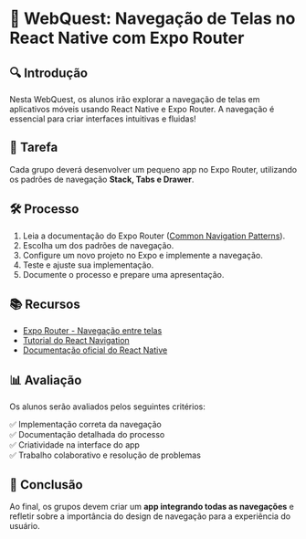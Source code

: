 # 🚀 WebQuest: Navegação de Telas no React Native com Expo Router

## 🔍 Introdução
Nesta WebQuest, os alunos irão explorar a navegação de telas em aplicativos móveis usando React Native e Expo Router. A navegação é essencial para criar interfaces intuitivas e fluidas!

## 🎯 Tarefa
Cada grupo deverá desenvolver um pequeno app no Expo Router, utilizando os padrões de navegação **Stack, Tabs e Drawer**.

## 🛠 Processo
1. Leia a documentação do Expo Router ([Common Navigation Patterns](https://docs.expo.dev/router/basics/common-navigation-patterns/)).
2. Escolha um dos padrões de navegação.
3. Configure um novo projeto no Expo e implemente a navegação.
4. Teste e ajuste sua implementação.
5. Documente o processo e prepare uma apresentação.

## 📚 Recursos
- [Expo Router - Navegação entre telas](https://docs.expo.dev/router/basics/navigation/)
- [Tutorial do React Navigation](https://reactnavigation.org/docs/getting-started/)
- [Documentação oficial do React Native](https://reactnative.dev/docs/navigation)

## 📊 Avaliação
Os alunos serão avaliados pelos seguintes critérios:

✅ Implementação correta da navegação  
✅ Documentação detalhada do processo  
✅ Criatividade na interface do app  
✅ Trabalho colaborativo e resolução de problemas  

## 🏁 Conclusão
Ao final, os grupos devem criar um **app integrando todas as navegações** e refletir sobre a importância do design de navegação para a experiência do usuário.
